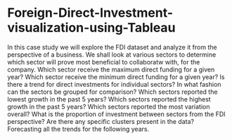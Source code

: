 # Foreign-Direct-Investment-visualization-using-Tableau
In this case study we will explore the FDI dataset and analyze it from the perspective of a business. We shall look at various sectors to determine which sector will prove most beneficial to collaboratw with, for the company.
Which sector receive the maximum direct funding for a given year?
Which sector receive the minimum direct funding for a given year?
Is there a trend for direct investments for individual sectors?
In what fashion can the sectors be grouped for comparison?
Which sectors reported the lowest growth in the past 5 years?
Which sectors reported the highest growth in the past 5 years?
Which sectors reported the most variation overall?
What is the proportion of investment between sectors from the FDI perspective?
Are there any specific clusters present in the data?
Forecasting all the trends for the following years.
